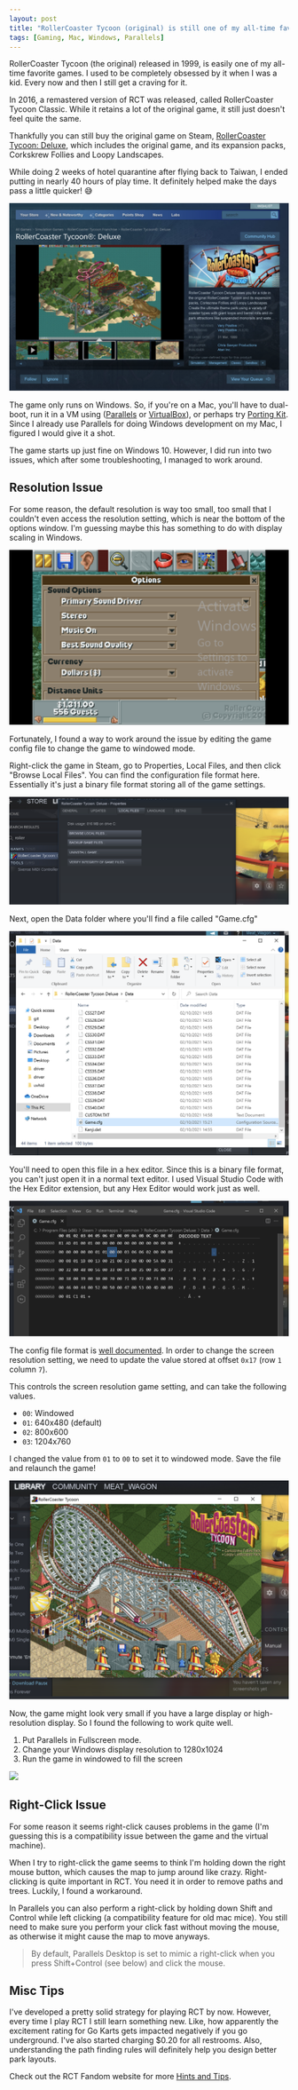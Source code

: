 ```yaml
---
layout: post
title: "RollerCoaster Tycoon (original) is still one of my all-time favorite games"
tags: [Gaming, Mac, Windows, Parallels]
---
```


RollerCoaster Tycoon (the original) released in 1999, is easily one of my all-time favorite games. I used to be completely obsessed by it when I was a kid. Every now and then I still get a craving for it.

In 2016, a remastered version of RCT was released, called RollerCoaster Tycoon Classic. While it retains a lot of the original game, it still just doesn't feel quite the same.

Thankfully you can still buy the original game on Steam, [RollerCoaster Tycoon: Deluxe](https://store.steampowered.com/app/285310/RollerCoaster_Tycoon_Deluxe/), which includes the original game, and its expansion packs, Corkskrew Follies and Loopy Landscapes.

While doing 2 weeks of hotel quarantine after flying back to Taiwan, I ended putting in nearly 40 hours of play time. It definitely helped make the days pass a little quicker! 😅

![](/assets/img/rct/steam.png)

The game only runs on Windows. So, if you're on a Mac, you'll have to dual-boot, run it in a VM using ([Parallels](https://www.parallels.com/) or [VirtualBox](https://www.virtualbox.org/)), or perhaps try [Porting Kit](https://portingkit.com/game/285). Since I already use Parallels for doing Windows development on my Mac, I figured I would give it a shot.

The game starts up just fine on Windows 10. However, I did run into two issues, which after some troubleshooting, I managed to work around.

## Resolution Issue

For some reason, the default resolution is way too small, too small that I couldn't even access the resolution setting, which is near the bottom of the options window. I'm guessing maybe this has something to do with display scaling in Windows.

![](/assets/img/rct/fullscreen.png)

Fortunately, I found a way to work around the issue by editing the game config file to change the game to windowed mode.

Right-click the game in Steam, go to Properties, Local Files, and then click "Browse Local Files". You can find the configuration file format here. Essentially it's just a binary file format storing all of the game settings.

![](/assets/img/rct/browse.png)

Next, open the Data folder where you'll find a file called "Game.cfg"

![](/assets/img/rct/data.png)

You'll need to open this file in a hex editor. Since this is a binary file format, you can't just open it in a normal text editor. I used Visual Studio Code with the Hex Editor extension, but any Hex Editor would work just as well.

![](/assets/img/rct/editor.png)

The config file format is [well documented](http://tid.rctspace.com/gamecfg1.html). In order to change the screen resolution setting, we need to update the value stored at offset `0x17` (row `1` column `7`).

This controls the screen resolution game setting, and can take the following values.

- `00`: Windowed
- `01`: 640x480 (default)
- `02`: 800x600
- `03`: 1204x760

I changed the value from `01` to `00` to set it to windowed mode. Save the file and relaunch the game!

![](/assets/img/rct/windowed.png)

Now, the game might look very small if you have a large display or high-resolution display. So I found the following to work quite well.

1. Put Parallels in Fullscreen mode.
2. Change your Windows display resolution to 1280x1024
3. Run the game in windowed to fill the screen

![](/assets/img/rct/cover.png)

## Right-Click Issue

For some reason it seems right-click causes problems in the game (I'm guessing this is a compatibility issue between the game and the virtual machine).

When I try to right-click the game seems to think I'm holding down the right mouse button, which causes the map to jump around like crazy. Right-clicking is quite important in RCT. You need it in order to remove paths and trees. Luckily, I found a workaround.

In Parallels you can also perform a right-click by holding down Shift and Control while left clicking (a compatibility feature for old mac mice). You still need to make sure you perform your click fast without moving the mouse, as otherwise it might cause the map to move anyways.

> By default, Parallels Desktop is set to mimic a right-click when you press Shift+Control (see below) and click the mouse.

## Misc Tips

I've developed a pretty solid strategy for playing RCT by now. However, every time I play RCT I still learn something new. Like, how apparently the excitement rating for Go Karts gets impacted negatively if you go underground. I've also started charging $0.20 for all restrooms. Also, understanding the path finding rules will definitely help you design better park layouts.

Check out the RCT Fandom website for more [Hints and Tips](https://rct.fandom.com/wiki/Hints_and_Tips).
